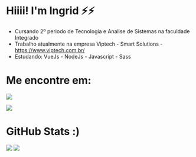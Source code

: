 
<h1> Hiiii! I'm Ingrid ⚡⚡ </h1>


- Cursando 2º periodo de Tecnologia e Analise de Sistemas na faculdade Integrado
- Trabalho atualmente na empresa Viptech - Smart Solutions - https://www.viptech.com.br/
- Estudando: VueJs - NodeJs - Javascript - Sass

<div> <h1> Me encontre em: </h1>
<a href="https://www.instagram.com/dihlopees/" rel="insta">
    <img src="https://camo.githubusercontent.com/acaa286597b43c96dc02b69b90de15a65c52063e31835b763a061cc815f64bac/68747470733a2f2f696d672e736869656c64732e696f2f62616467652f2d496e7374616772616d2d2532334534343035463f7374796c653d666f722d7468652d6261646765266c6f676f3d696e7374616772616d266c6f676f436f6c6f723d7768697465" data-canonical-src="https://img.shields.io/badge/-Instagram-%23E4405F?style=for-the-badge&amp;logo=instagram&amp;logoColor=white" style="max-width: 100%;"></a>
    
<a href="https://www.linkedin.com/in/ingrid-rieser-lopes-de-oliveira-62851521b/" rel="linken"><img src="https://camo.githubusercontent.com/c00f87aeebbec37f3ee0857cc4c20b21fefde8a96caf4744383ebfe44a47fe3f/68747470733a2f2f696d672e736869656c64732e696f2f62616467652f2d4c696e6b6564496e2d2532333030373742353f7374796c653d666f722d7468652d6261646765266c6f676f3d6c696e6b6564696e266c6f676f436f6c6f723d7768697465" data-canonical-src="https://img.shields.io/badge/-LinkedIn-%230077B5?style=for-the-badge&amp;logo=linkedin&amp;logoColor=white" style="max-width: 100%;"/></a>
  
</div>

<div>
<h1> GitHub Stats :) </h1>
<img src="https://github-readme-stats.vercel.app/api?username=dihlopees&show_icons=true&theme=radical">

<img src="https://github-readme-stats.vercel.app/api/top-langs/?username=dihlopees&theme=radical">

</div>

